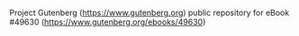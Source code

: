 Project Gutenberg (https://www.gutenberg.org) public repository for eBook #49630 (https://www.gutenberg.org/ebooks/49630)
